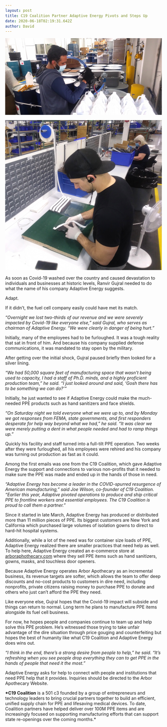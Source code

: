 ```yaml
---
layout: post
title: C19 Coalition Partner Adaptive Energy Pivots and Steps Up
date: 2020-06-18T02:19:31.642Z
author: David
---
```

![Adaptive Energy Adapts to the Pandemic with PPE Production](/assets/uploads/adaptive-energy-ppe-production-1.jpg "Adaptive Energy PPE Production")

![Adaptive Energy Adapts to the Pandemic with PPE Production](/assets/uploads/adaptive-energy-ppe-production-2.jpg "Adaptive Energy PPE Production")

As soon as Covid-19 washed over the country and caused devastation to individuals and businesses at historic levels, Ranvir Gujral needed to do what the name of his company Adaptive Energy suggests.

Adapt.

If it didn’t, the fuel cell company easily could have met its match.

*“Overnight we lost two-thirds of our revenue and we were severely impacted by Covid-19 like everyone else,” said Gujral, who serves as chairman of Adaptive Energy. “We were clearly in danger of being hurt.”*

Initially, many of the employees had to be furloughed. It was a tough reality that sat in front of him. And because his company supplied defense communications, it was mandated to stay open by the military.

After getting over the initial shock, Gujral paused briefly then looked for a silver lining.

*“We had 50,000 square feet of manufacturing space that wasn’t being used to capacity, I had a staff of Ph.D. minds, and a highly proficient production team,” he said. “I just looked around and said, ‘Gosh there has to be something we can do?’”*

Initially, he just wanted to see if Adaptive Energy could make the much-needed PPE products such as hand sanitizers and face shields.

*“On Saturday night we told everyone what we were up to, and by Monday we got responses from FEMA, state governments, and first responders desperate for help way beyond what we had,” he said. “It was clear we were merely putting a dent in what people needed and had to ramp things up.”*

Quickly his facility and staff turned into a full-tilt PPE operation. Two weeks after they were furloughed, all his employees were rehired and his company was turning out production as fast as it could.

Among the first emails was one from the C19 Coalition, which gave Adaptive Energy the support and connections to various non-profits that it needed to make sure the PPE was made and ended up in the hands of those in need.

*“Adaptive Energy has become a leader in the COVID-spurred resurgence of American manufacturing,” said Joe Wilson, co-founder of C19 Coalition. “Earlier this year, Adaptive pivoted operations to produce and ship critical PPE to frontline workers and essential employees. The C19 Coalition is proud to call them a partner.”*

Since it started in late March, Adaptive Energy has produced or distributed more than 11 million pieces of PPE. Its biggest customers are New York and California which purchased large volumes of isolation gowns to direct to hard-hit hospital systems.

Additionally, while a lot of the need was for container size loads of PPE, Adaptive Energy realized there are smaller practices that need help as well. To help here, Adaptive Energy created an e-commerce store at [arboraphothecary.com](https://arborapothecary.com) where they sell PPE items such as hand sanitizers, gowns, masks, and touchless door openers.

Because Adaptive Energy operates Arbor Apothecary as an incremental business, its revenue targets are softer, which allows the team to offer deep discounts and no-cost products to customers in dire need, including nonprofits, private citizens raising money to purchase PPE to donate and others who just can’t afford the PPE they need.

Like everyone else, Gujral hopes that the Covid-19 impact will subside and things can return to normal. Long term he plans to manufacture PPE items alongside its fuel cell business.

For now, he hopes people and companies continue to team up and help solve this PPE problem. He’s witnessed those trying to take unfair advantage of the dire situation through price gouging and counterfeiting but hopes the best of humanity like what C19 Coalition and Adaptive Energy does wins out.

*“I think in the end, there’s a strong desire from people to help,” he said. “It’s refreshing when you see people drop everything they can to get PPE in the hands of people that need it the most.”*

Adaptive Energy asks for help to connect with people and institutions that need PPE help that it provides. Inquiries should be directed to the Arbor Apothecary Website.

**\*C19 Coalition** is a 501 c3 founded by a group of entrepreneurs and technology leaders to bring crucial partners together to build an efficient, unified supply chain for PPE and lifesaving medical devices. To date, Coalition partners have helped deliver over 100M PPE items and are increasingly focused on supporting manufacturing efforts that can support state re-openings over the coming months.*